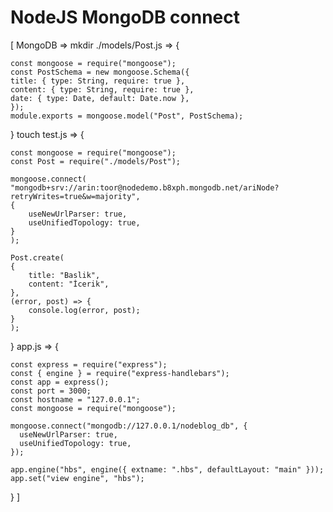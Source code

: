 # NodeJS MongoDB connect 

[ MongoDB => 
mkdir ./models/Post.js =>
{

	const mongoose = require("mongoose");
	const PostSchema = new mongoose.Schema({
  	title: { type: String, require: true },
  	content: { type: String, require: true },
  	date: { type: Date, default: Date.now },
	});
	module.exports = mongoose.model("Post", PostSchema);
}
touch test.js => {

	const mongoose = require("mongoose");
	const Post = require("./models/Post");

	mongoose.connect(
  	"mongodb+srv://arin:toor@nodedemo.b8xph.mongodb.net/ariNode?retryWrites=true&w=majority",
  	{
    	useNewUrlParser: true,
    	useUnifiedTopology: true,
  	}
	);

	Post.create(
  	{
    	title: "Baslik",
    	content: "İcerik",
  	},
  	(error, post) => {
    	console.log(error, post);
  	}
	);
}
app.js => {

	const express = require("express");
	const { engine } = require("express-handlebars");
	const app = express();
	const port = 3000;
	const hostname = "127.0.0.1";
	const mongoose = require("mongoose");

	mongoose.connect("mongodb://127.0.0.1/nodeblog_db", {
	  useNewUrlParser: true,
	  useUnifiedTopology: true,
	});

	app.engine("hbs", engine({ extname: ".hbs", defaultLayout: "main" }));
	app.set("view engine", "hbs");
} ]
